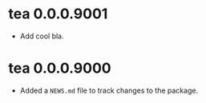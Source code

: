 <!-- NEWS.md is maintained by https://fledge.cynkra.com, contributors should not edit this file -->

# tea 0.0.0.9001

- Add cool bla.


# tea 0.0.0.9000

* Added a `NEWS.md` file to track changes to the package.

